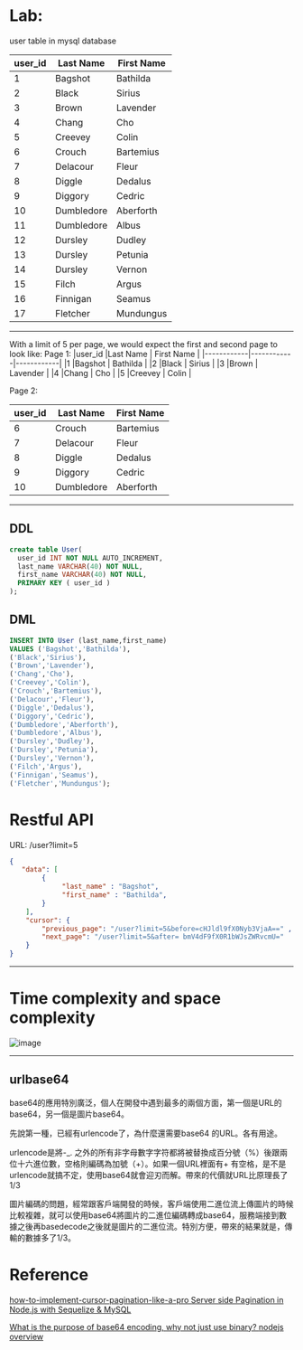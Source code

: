 # Lab:

user table in mysql database

|user_id        |Last Name   | First Name |
|------------|------------|------------|
|1                  |Bagshot      | Bathilda       |
|2                  |Black      | Sirius       |
|3                  |Brown      | Lavender       |
|4                  |Chang      | Cho       |
|5                  |Creevey      | Colin       |
|6                  |Crouch      | Bartemius       |
|7                 |Delacour      | Fleur       |
|8                  |Diggle      | Dedalus       |
|9                  |Diggory      | Cedric       |
|10                  |Dumbledore      | Aberforth       |
|11                  |Dumbledore      | Albus       |
|12                  |Dursley      | Dudley       |
|13                  |Dursley      | Petunia       |
|14                  |Dursley      | Vernon       |
|15                  |Filch      | Argus       |
|16                  |Finnigan      | Seamus       |
|17                  |Fletcher      | Mundungus       |

------------------

With a limit of 5 per page, we would expect the first and second page to look like:
Page 1:
|user_id        |Last Name   | First Name |
|------------|------------|------------|
|1                  |Bagshot      | Bathilda       |
|2                  |Black      | Sirius       |
|3                  |Brown      | Lavender       |
|4                  |Chang      | Cho       |
|5                  |Creevey      | Colin       |

Page 2:

|user_id        |Last Name   | First Name |
|------------|------------|------------|
|6                  |Crouch      | Bartemius       |
|7                 |Delacour      | Fleur       |
|8                  |Diggle      | Dedalus       |
|9                  |Diggory      | Cedric       |
|10                  |Dumbledore      | Aberforth       |

-----------
## DDL

 ```sql
create table User(
   user_id INT NOT NULL AUTO_INCREMENT,
   last_name VARCHAR(40) NOT NULL,
   first_name VARCHAR(40) NOT NULL,
   PRIMARY KEY ( user_id )
);
```
## DML

```sql
INSERT INTO User (last_name,first_name)
VALUES ('Bagshot','Bathilda'),
('Black','Sirius'),
('Brown','Lavender'),
('Chang','Cho'),
('Creevey','Colin'),
('Crouch','Bartemius'),
('Delacour','Fleur'),
('Diggle','Dedalus'),
('Diggory','Cedric'),
('Dumbledore','Aberforth'),
('Dumbledore','Albus'),
('Dursley','Dudley'),
('Dursley','Petunia'),
('Dursley','Vernon'),
('Filch','Argus'),
('Finnigan','Seamus'),
('Fletcher','Mundungus');

```


# Restful API

URL: /user?limit=5

```json
{    
   "data": [
        {
             "last_name" : "Bagshot",
             "first_name" : "Bathilda",
        }
    ],
    "cursor": {
        "previous_page": "/user?limit=5&before=cHJldl9fX0Nyb3VjaA==" , 
        "next_page": "/user?limit=5&after= bmV4dF9fX0R1bWJsZWRvcmU="
    }
}
```
----------------
# Time complexity and space complexity
![image](https://user-images.githubusercontent.com/8554998/94981431-eca46f80-0564-11eb-9f3f-d7e28a041a88.png)

----------------
## urlbase64

base64的應用特別廣泛，個人在開發中遇到最多的兩個方面，第一個是URL的base64，另一個是圖片base64。

先說第一種，已經有urlencode了，為什麼還需要base64 的URL。各有用途。



urlencode是將-_. 之外的所有非字母數字字符都將被替換成百分號（%）後跟兩位十六進位數，空格則編碼為加號（+）。如果一個URL裡面有+ 有空格，是不是urlencode就搞不定，使用base64就會迎刃而解。帶來的代價就URL比原理長了1/3

圖片編碼的問題，經常跟客戶端開發的時候，客戶端使用二進位流上傳圖片的時候比較複雜，就可以使用base64將圖片的二進位編碼轉成base64，服務端接到數據之後再basedecode之後就是圖片的二進位流。特別方便，帶來的結果就是，傳輸的數據多了1/3。
# Reference
[how-to-implement-cursor-pagination-like-a-pro ](https://medium.com/swlh/how-to-implement-cursor-pagination-like-a-pro-513140b65f32
)
[Server side Pagination in Node.js with Sequelize & MySQL
](https://bezkoder.com/node-js-sequelize-pagination-mysql/)

[What is the purpose of base64 encoding, why not just use binary?  ](https://www.quora.com/What-is-the-purpose-of-base64-encoding-why-not-just-use-binary)
[nodejs overview](https://github.com/jollen/nodejs-fullstack-book)

